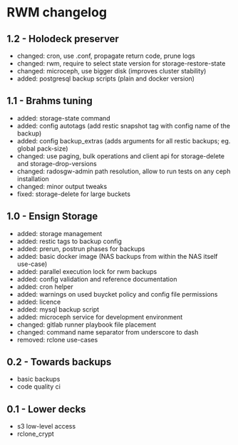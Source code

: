 # RWM changelog

## 1.2 - Holodeck preserver

* changed: cron, use .conf, propagate return code, prune logs
* changed: rwm, require to select state version for storage-restore-state
* changed: microceph, use bigger disk (improves cluster stability)
* added: postgresql backup scripts (plain and docker version)


## 1.1 - Brahms tuning

* added: storage-state command
* added: config autotags (add restic snapshot tag with config name of the backup)
* added: config backup_extras (adds arguments for all restic backups; eg. global pack-size)
* changed: use paging, bulk operations and client api for storage-delete and storage-drop-versions
* changed: radosgw-admin path resolution, allow to run tests on any ceph installation
* changed: minor output tweaks
* fixed: storage-delete for large buckets


## 1.0 - Ensign Storage

* added: storage management
* added: restic tags to backup config
* added: prerun, postrun phases for backups
* added: basic docker image (NAS backups from within the NAS itself use-case)
* added: parallel execution lock for rwm backups
* added: config validation and reference documentation
* added: cron helper
* added: warnings on used buycket policy and config file permissions
* added: licence
* added: mysql backup script
* added: microceph service for development environment
* changed: gitlab runner playbook file placement
* changed: command name separator from underscore to dash
* removed: rclone use-cases


## 0.2 - Towards backups

* basic backups
* code quality ci


## 0.1 - Lower decks

* s3 low-level access
* rclone_crypt
